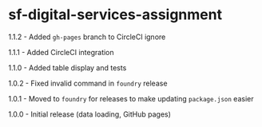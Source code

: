 # sf-digital-services-assignment
1.1.2 - Added `gh-pages` branch to CircleCI ignore

1.1.1 - Added CircleCI integration

1.1.0 - Added table display and tests

1.0.2 - Fixed invalid command in `foundry` release

1.0.1 - Moved to `foundry` for releases to make updating `package.json` easier

1.0.0 - Initial release (data loading, GitHub pages)
